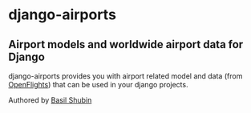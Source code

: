 django-airports
===

Airport models and worldwide airport data for Django
---

django-airports provides you with airport related model and data (from [OpenFlights](http://www.http://openflights.org/)) that can be used in your django projects.

Authored by [Basil Shubin](http://resume.github.io/?bashu)
